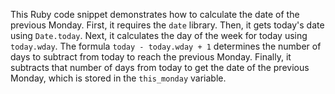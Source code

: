 This Ruby code snippet demonstrates how to calculate the date of the previous Monday. First, it requires the `date` library. Then, it gets today's date using `Date.today`. Next, it calculates the day of the week for today using `today.wday`.  The formula `today - today.wday + 1` determines the number of days to subtract from today to reach the previous Monday. Finally, it subtracts that number of days from today to get the date of the previous Monday, which is stored in the `this_monday` variable.




